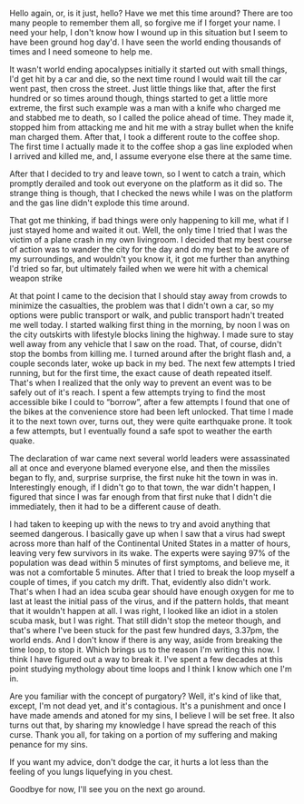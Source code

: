 Hello again, or, is it just, hello? Have we met this time around? There are too many people to remember them all, so forgive me if I forget your name. I need your help, I don't know how I wound up in this situation but I seem to have been ground hog day'd. I have seen the world ending thousands of times and I need someone to help me.



It wasn't world ending apocalypses initially it started out with small things, I'd get hit by a car and die, so the next time round I would wait till the car went past, then cross the street. Just little things like that, after the first hundred or so times around though, things started to get a little more extreme, the first such example was a man with a knife who charged me and stabbed me to death, so I called the police ahead of time. They made it, stopped him from attacking me and hit me with a stray bullet when the knife man charged them. After that, I took a different route to the coffee shop. The first time I actually made it to the coffee shop a gas line exploded when I arrived and killed me, and, I assume everyone else there at the same time.



After that I decided to try and leave town, so I went to catch a train, which promptly derailed and took out everyone on the platform as it did so. The strange thing is though, that I checked the news while I was on the platform and the gas line didn't explode this time around.



That got me thinking, if bad things were only happening to kill me, what if I just stayed home and waited it out. Well, the only time I tried that I was the victim of a plane crash in my own livingroom. I decided that my best course of action was to wander the city for the day and do my best to be aware of my surroundings, and wouldn't you know it, it got me further than anything I'd tried so far, but ultimately failed when we were hit with a chemical weapon strike



At that point I came to the decision that I should stay away from crowds to minimize the casualties, the problem was that I didn't own a car, so my options were public transport or walk, and public transport hadn't treated me well today. I started walking first thing in the morning, by noon I was on the city outskirts with lifestyle blocks lining the highway. I made sure to stay well away from any vehicle that I saw on the road. That, of course, didn't stop the bombs from killing me. I turned around after the bright flash and, a couple seconds later, woke up back in my bed. The next few attempts I tried running, but for the first time, the exact cause of death repeated itself. That's when I realized that the only way to prevent an event was to be safely out of it's reach. I spent a few attempts trying to find the most accessible bike I could to “borrow”, after a few attempts I found that one of the bikes at the convenience store had been left unlocked. That time I made it to the next town over, turns out, they were quite earthquake prone. It took a few attempts, but I eventually found a safe spot to weather the earth quake.



The declaration of war came next several world leaders were assassinated all at once and everyone blamed everyone else, and then the missiles began to fly, and, surprise surprise, the first nuke hit the town in was in. Interestingly enough, if I didn't go to that town, the war didn't happen, I figured that since I was far enough from that first nuke that I didn't die immediately, then it had to be a different cause of death.



I had taken to keeping up with the news to try and avoid anything that seemed dangerous. I basically gave up when I saw that a virus had swept across more than half of the Continental United States in a matter of hours, leaving very few survivors in its wake. The experts were saying 97% of the population was dead within 5 minutes of first symptoms, and believe me, it was not a comfortable 5 minutes. After that I tried to break the loop myself a couple of times, if you catch my drift. That, evidently also didn't work. That's when I had an idea scuba gear should have enough oxygen for me to last at least the initial pass of the virus, and if the pattern holds, that meant that it wouldn't happen at all. I was right, I looked like an idiot in a stolen scuba mask, but I was right. That still didn't stop the meteor though, and that's where I've been stuck for the past few hundred days, 3.37pm, the world ends. And I don't know if there is any way, aside from breaking the time loop, to stop it. Which brings us to the reason I'm writing this now. I think I have figured out a way to break it. I've spent a few decades at this point studying mythology about time loops and I think I know which one I'm in.



Are you familiar with the concept of purgatory? Well, it's kind of like that, except, I'm not dead yet, and it's contagious. It's a punishment and once I have made amends and atoned for my sins, I believe I will be set free. It also turns out that, by sharing my knowledge I have spread the reach of this curse. Thank you all, for taking on a portion of my suffering and making penance for my sins.



If you want my advice, don't dodge the car, it hurts a lot less than the feeling of you lungs liquefying in you chest.



Goodbye for now, I'll see you on the next go around.